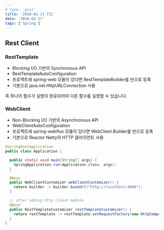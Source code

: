 ```yaml
---
# type: 'post'
title: '2020-02-17 TIL'
date: '2020-02-17'
tags: ['Spring']
---
```


## Rest Client

### RestTemplate

- Blocking I/O 기반의 Synchronous API
- RestTemplateAutoConfiguration
- 프로젝트에 spring-web 모듈이 있다면 RestTemplateBuilder를 빈으로 등록
- 기본으로 java.net.HttpURLConnection 사용

즉 하나의 함수가 실행이 완료되어야 다른 함수를 실행할 수 있습니다.

### WebClient

- Non-Blocking I/O 기반의 Asynchronous API
- WebClientAutoConfiguration
- 프로젝트에 spring-webflux 모듈이 있다면 WebClient.Builder를 빈으로 등록
- 기본으로 Reactor Netty의 HTTP 클라이언트 사용

```java
@SpringBootApplication
public class Application {

  public static void main(String[] args) {
    SpringApplication.run(Application.class, args);
  }

  @Bean
  public WebClientCustomizer webClientCustomizer() {
    return builder -> builder.baseUrl("http://localhost:8080");
  }

  // after adding http client module
  @Bean
  public RestTemplateCustomizer restTemplateCustomizer() {
    return restTemplate -> restTemplate.setRequestFactory(new HttpComponentsClientHttpRequestFactory());
  }
}
```
